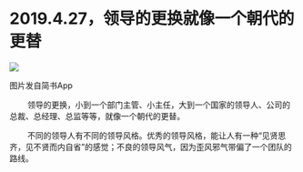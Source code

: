
# 2019.4.27，领导的更换就像一个朝代的更替

![](http://upload-images.jianshu.io/upload_images/3910675-6b8978bde6839a1c.jpg?imageMogr2/auto-orient/strip%7CimageView2/2/w/1080/q/50)  

图片发自简书App

        领导的更换，小到一个部门主管、小主任，大到一个国家的领导人、公司的总裁、总经理、总监等等，就像一个朝代的更替。  

        不同的领导人有不同的领导风格。优秀的领导风格，能让人有一种“见贤思齐，见不贤而内自省”的感觉；不良的领导风气，因为歪风邪气带偏了一个团队的路线。